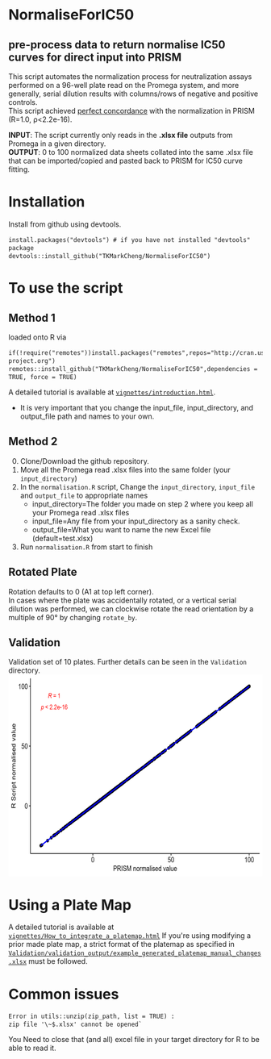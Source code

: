 # NormaliseForIC50
## pre-process data to return normalise IC50 curves for direct input into PRISM

This script automates the normalization process for neutralization assays performed on a 96-well plate read on the Promega system, and more generally, serial dilution results with columns/rows of negative and positive controls. <br />
This script achieved [perfect concordance](https://github.com/TKMarkCheng/NormaliseForIC50/edit/main/README.md#validation) with the normalization in PRISM (R=1.0, ρ<2.2e-16).

**INPUT**: The script currently only reads in the **.xlsx file** outputs from Promega in a given directory. <br />
**OUTPUT**: 0 to 100 normalized data sheets collated into the same .xlsx file that can be imported/copied and pasted back to PRISM for IC50 curve fitting.

# Installation
Install from github using devtools.

```
install.packages("devtools") # if you have not installed "devtools" package
devtools::install_github("TKMarkCheng/NormaliseForIC50")
```

# To use the script
## Method 1
loaded onto R via
```
if(!require("remotes"))install.packages("remotes",repos="http://cran.us.r-project.org")
remotes::install_github("TKMarkCheng/NormaliseForIC50",dependencies = TRUE, force = TRUE)
```
A detailed tutorial is available at [`vignettes/introduction.html`](articles/introduction.html).
- It is very important that you change the input_file, input_directory, and output_file path and names to your own.

## Method 2
0. Clone/Download the github repository.
1. Move all the Promega read .xlsx files into the same folder (your `input_directory`)
2. In the `normalisation.R` script, Change the `input_directory`, `input_file` and `output_file` to appropriate names
    + input_directory=The folder you made on step 2 where you keep all your Promega read .xlsx files
    + input_file=Any file from your input_directory as a sanity check.
    + output_file=What you want to name the new Excel file (default=test.xlsx)
3. Run `normalisation.R` from start to finish

## Rotated Plate
Rotation defaults to 0 (A1 at top left corner). <br />
In cases where the plate was accidentally rotated, or a vertical serial dilution was performed, we can clockwise rotate the read orientation by a multiple of 90° by changing `rotate_by`.

## Validation
Validation set of 10 plates. Further details can be seen in the `Validation` directory. <br />
<img src="man/figures/validation_correlation_plot.png" align="center" height="400" style = "float:center;height:400px;"/>

# Using a Plate Map
A detailed tutorial is available at [`vignettes/How_to_integrate_a_platemap.html`](articles/How_to_integrate_a_platemap.html)
If you're using modifying a prior made plate map, a strict format of the platemap as specified in [`Validation/validation_output/example_generated_platemap_manual_changes.xlsx`](https://github.com/TKMarkCheng/NormaliseForIC50/blob/main/Validation/validation_output/example_generated_platemap_manual_changes.xlsx) must be followed.

# Common issues
```
Error in utils::unzip(zip_path, list = TRUE) :
zip file '\~$.xlsx' cannot be opened`
```
You Need to close that (and all) excel file in your target directory for R to be able to read it.